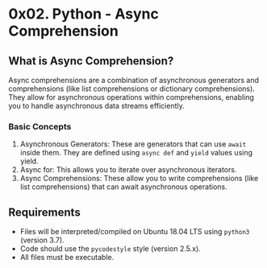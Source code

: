 # 0x02. Python - Async Comprehension

## What is Async Comprehension?

Async comprehensions are a combination of asynchronous generators and comprehensions (like list comprehensions or dictionary comprehensions). They allow for asynchronous operations within comprehensions, enabling you to handle asynchronous data streams efficiently.

### Basic Concepts

1. Asynchronous Generators: These are generators that can use `await` inside them. They are defined using `async def` and `yield` values using yield.
2. Async for: This allows you to iterate over asynchronous iterators.
3. Async Comprehensions: These allow you to write comprehensions (like list comprehensions) that can await asynchronous operations.

## Requirements

- Files will be interpreted/compiled on Ubuntu 18.04 LTS using `python3` (version 3.7).
- Code should use the `pycodestyle` style (version 2.5.x).
- All files must be executable.

